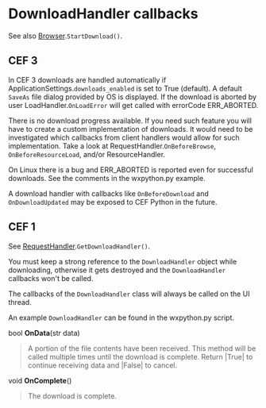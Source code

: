 # DownloadHandler callbacks #

See also [Browser](Browser).`StartDownload()`.

## CEF 3 ##

In CEF 3 downloads are handled automatically if ApplicationSettings.`downloads_enabled` is set to True (default). A default `SaveAs` file dialog provided by OS is displayed. If the download is aborted by user LoadHandler.`OnLoadError` will get called with errorCode ERR\_ABORTED.

There is no download progress available. If you need such feature you will have to create a custom implementation of downloads. It would need to be investigated which callbacks from client handlers would allow for such implementation. Take a look at RequestHandler.`OnBeforeBrowse`, `OnBeforeResourceLoad`, and/or ResourceHandler.

On Linux there is a bug and ERR\_ABORTED is reported even for successful downloads. See the comments in the wxpython.py example.

A download handler with callbacks like `OnBeforeDownload` and
`OnDownloadUpdated` may be exposed to CEF Python in the future.

## CEF 1 ##

See [RequestHandler](RequestHandler).`GetDownloadHandler()`.

You must keep a strong reference to the `DownloadHandler` object while downloading, otherwise it gets destroyed and the `DownloadHandler` callbacks won't be called.

The callbacks of the `DownloadHandler` class will always be called on the UI thread.

An example `DownloadHandler` can be found in the wxpython.py script.

bool **OnData**(str data)

> A portion of the file contents have been received. This method will be
> called multiple times until the download is complete. Return |True| to
> continue receiving data and |False| to cancel.

void **OnComplete**()

> The download is complete.